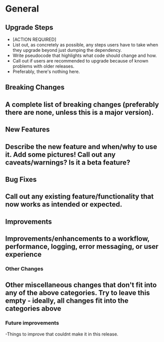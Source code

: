 # General

## Upgrade Steps
- [ACTION REQUIRED]
- List out, as concretely as possible, any steps users have to take when they upgrade beyond just dumping the dependency.
- Write pseudocode that highlights what code should change and how.
- Call out if users are recommended to upgrade because of known problems with older releases.
- Preferably, there's nothing here.


## Breaking Changes
A complete list of breaking changes (preferably there are none, unless this is a major version).
- 

## New Features
Describe the new feature and when/why to use it. Add some pictures! Call out any caveats/warnings? Is it a beta feature?
-

## Bug Fixes
Call out any existing feature/functionality that now works as intended or expected.
-

## Improvements
Improvements/enhancements to a workflow, performance, logging, error messaging, or user experience
-

### Other Changes
Other miscellaneous changes that don't fit into any of the above categories.
 Try to leave this empty - ideally, all changes fit into the categories above
-

### Future improvements
-Things to improve that couldnt make it in this release.